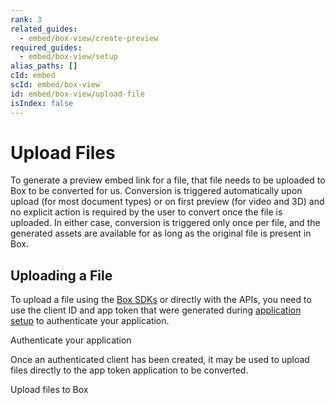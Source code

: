 ```yaml
---
rank: 3
related_guides:
  - embed/box-view/create-preview
required_guides:
  - embed/box-view/setup
alias_paths: []
cId: embed
scId: embed/box-view
id: embed/box-view/upload-file
isIndex: false
---
```

# Upload Files

To generate a preview embed link for a file, that file needs to be uploaded to Box to be converted for us. Conversion is triggered automatically upon upload (for most document types) or on first preview (for video and 3D) and no explicit action is required by the user to convert once the file is uploaded. In either case, conversion is triggered only once per file, and the generated assets are available for as long as the original file is present in Box.

## Uploading a File

To upload a file using the [Box SDKs](pages://sdks-and-tools/) or directly with the APIs, you need to use the client ID and app token that were generated during [application setup](guide://embed/box-view/setup) to authenticate your application.

<CTA to="guide://authentication/app-token/">
Authenticate your application

</CTA>

Once an authenticated client has been created, it may be used to upload files directly to the app token application to be converted.

<CTA to="guide://uploads/direct/file/">
Upload files to Box

</CTA>
